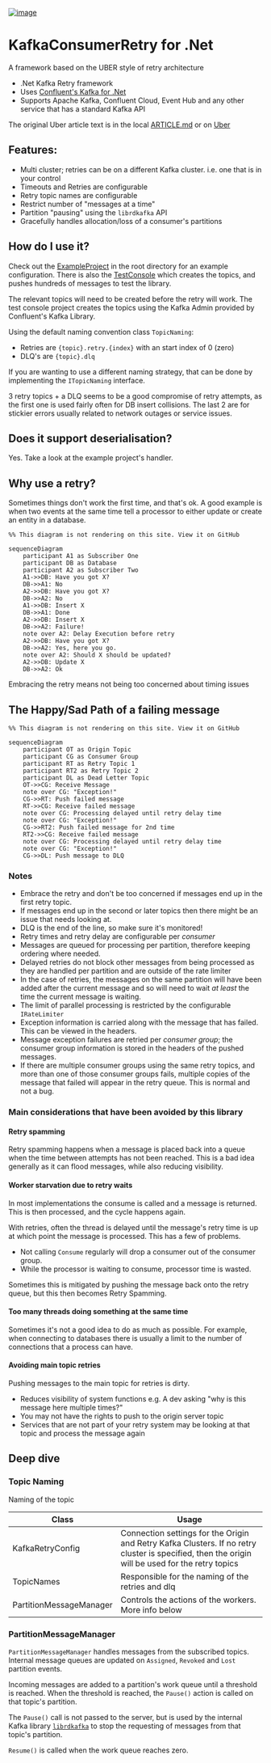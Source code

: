 ﻿ [![image](https://img.shields.io/nuget/v/KafkaConsumerRetry.svg?style=flat-square&label=nuget)](https://www.nuget.org/packages/KafkaConsumerRetry/)

# KafkaConsumerRetry for .Net
A framework based on the UBER style of retry architecture
 - .Net Kafka Retry framework
 - Uses [Confluent's Kafka for .Net](https://github.com/confluentinc/confluent-kafka-dotnet)
 - Supports Apache Kafka, Confluent Cloud, Event Hub and any other service that has a standard Kafka API
 
The original Uber article text is in the local [ARTICLE.md](./ARTICLE.md) or
on [Uber](https://eng.uber.com/reliable-reprocessing/)


## Features:
- Multi cluster; retries can be on a different Kafka cluster. i.e. one that is in your control
- Timeouts and Retries are configurable
- Retry topic names are configurable
- Restrict number of "messages at a time"
- Partition "pausing" using the `librdkafka` API
- Gracefully handles allocation/loss of a consumer's partitions

## How do I use it?

Check out the [ExampleProject](./ExampleProject/) in the root directory for an example configuration. There is also the [TestConsole](./TestConsole/) which creates the topics, and pushes hundreds of messages to test the library.

The relevant topics will need to be created before the retry will work.
The test console project creates the topics using the Kafka Admin provided by Confluent's Kafka Library.

Using the default naming convention class `TopicNaming`:
- Retries are `{topic}.retry.{index}` with an start index of 0 (zero)
- DLQ's are `{topic}.dlq`

If you are wanting to use a different naming strategy, that can be done by implementing the `ITopicNaming` interface.

3 retry topics + a DLQ seems to be a good compromise of retry attempts, as the first one is used fairly often for DB insert collisions. The last 2 are for stickier errors usually related to network outages or service issues. 


## Does it support deserialisation?
Yes. Take a look at the example project's handler.  

## Why use a retry?
Sometimes things don't work the first time, and that's ok.
A good example is when two events at the same time tell a processor to either update or create an entity in a database.
```mermaid
%% This diagram is not rendering on this site. View it on GitHub

sequenceDiagram
    participant A1 as Subscriber One
    participant DB as Database
    participant A2 as Subscriber Two
    A1->>DB: Have you got X?
    DB->>A1: No
    A2->>DB: Have you got X?
    DB->>A2: No
    A1->>DB: Insert X
    DB->>A1: Done
    A2->>DB: Insert X
    DB->>A2: Failure!
    note over A2: Delay Execution before retry
    A2->>DB: Have you got X?
    DB->>A2: Yes, here you go.
    note over A2: Should X should be updated?
    A2->>DB: Update X
    DB->>A2: Ok
```

Embracing the retry means not being too concerned about timing issues 

## The Happy/Sad Path of a failing message
```mermaid
%% This diagram is not rendering on this site. View it on GitHub

sequenceDiagram
    participant OT as Origin Topic
    participant CG as Consumer Group
    participant RT as Retry Topic 1
    participant RT2 as Retry Topic 2 
    participant DL as Dead Letter Topic 
    OT->>CG: Receive Message
    note over CG: "Exception!"
    CG->>RT: Push failed message
    RT->>CG: Receive failed message
    note over CG: Processing delayed until retry delay time
    note over CG: "Exception!"
    CG->>RT2: Push failed message for 2nd time
    RT2->>CG: Receive failed message
    note over CG: Processing delayed until retry delay time
    note over CG: "Exception!"
    CG->>DL: Push message to DLQ
```
### Notes
- Embrace the retry and don't be too concerned if messages end up in the first retry topic.
- If messages end up in the second or later topics then there might be an issue that needs looking at.
- DLQ is the end of the line, so make sure it's monitored!
- Retry times and retry delay are configurable per *consumer*
- Messages are queued for processing per partition, therefore keeping ordering where needed. 
- Delayed retries do not block other messages from being processed as they are handled per partition and are outside of the rate limiter
- In the case of retries, the messages on the same partition will have been added after the current message and so will need to wait *at least* the time the current message is waiting.
- The limit of parallel processing is restricted by the configurable `IRateLimiter`
- Exception information is carried along with the message that has failed. This can be viewed in the headers.
- Message exception failures are retried per *consumer group*; the consumer group information is stored in the headers of the pushed messages.
- If there are multiple consumer groups using the same retry topics, and more than one of those consumer groups fails, multiple copies of the message that failed will appear in the retry queue. This is normal and not a bug. 




### Main considerations that have been avoided by this library

#### Retry spamming

Retry spamming happens when a message is placed back into a queue when the time between attempts has not been reached.
This is a bad idea generally as it can flood messages, while also reducing visibility.

#### Worker starvation due to retry waits
In most implementations the consume is called and a message is returned.
This is then processed, and the cycle happens again.

With retries, often the thread is delayed until the message's retry time is up at which point the message is processed.
This has a few of problems.
- Not calling `Consume`  regularly will drop a consumer out of the consumer group. 
- While the processor is waiting to consume, processor time is wasted.

Sometimes this is mitigated by pushing the message back onto the retry queue, but this then becomes Retry Spamming.

#### Too many threads doing something at the same time
Sometimes it's not a good idea to do as much as possible. 
For example, when connecting to databases there is usually a limit to the number of connections that a process can have.

#### Avoiding main topic retries
Pushing messages to the main topic for retries is dirty. 
- Reduces visibility of system functions e.g. A dev asking "why is this message here multiple times?"
- You may not have the rights to push to the origin server topic
- Services that are not part of your retry system may be looking at that topic and process the message again

## Deep dive

### Topic Naming

Naming of the topic

| Class                   | Usage |
|-------------------------|-------|
| KafkaRetryConfig        |  Connection settings for the Origin and Retry Kafka Clusters. If no retry cluster is specified, then the origin will be used for the retry topics |
| TopicNames              | Responsible for the naming of the retries and dlq | 
| PartitionMessageManager | Controls the actions of the workers. More info below |

### PartitionMessageManager

`PartitionMessageManager` handles messages from the subscribed topics.
Internal message queues are updated on `Assigned`, `Revoked` and `Lost` partition events.

Incoming messages are added to a partition's work queue until a threshold is reached. When the threshold is reached,
the `Pause()` action is called on that topic's partition.

The `Pause()` call is not passed to the server, but is used by the internal Kafka
library [`librdkafka`](https://github.com/edenhill/librdkafka) to stop the requesting of messages from that topic's
partition.

`Resume()` is called when the work queue reaches zero. 










